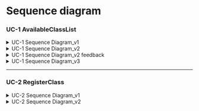 # Sequence diagram

### UC-1 AvailableClassList
<details><summary>UC-1 Sequence Diagram_v1</summary>
  
![Student_UC-1_v1](https://user-images.githubusercontent.com/79308015/117747494-4088dc80-b249-11eb-9bd1-34d884c54a1c.JPG)

</details>

<details><summary>UC-1 Sequence Diagram_v2</summary>
  
![Student_UC-1_v2](https://user-images.githubusercontent.com/79308015/117747920-03711a00-b24a-11eb-9ce3-7f8447c69784.JPG)

</details>

<details><summary>UC-1 Sequence Diagram_v2 feedback</summary>
  
- [이한용] **click 개설 수업 조회** 부터 Database까지 가는 모든 함수에 *userID*가 parameter로 들어가야 할 것 같습니다.
**controller** 에서 **n:className** 을 destroy하는 작업을 맨 하단에 넣으면 좋을거 같아요.
**user interface**에서 result를 받고 page가 갱신되는 다이어그램을 넣어야 할 것 같습니다.
- [정나린] UI에서 user에게 보여지는 화면을 표시해야할 것 같습니다.
     - enter className 전, alt block 안
     
    click 개설 수업 조회 부분이 본인 학교의 모든 수업을 조회하려는 목적이라면 특정 수업을 의미하는 parameter가 필요하지 않을 것 같습니다.(한용님 feedback에 대한 의견)

</details>

<details><summary>UC-1 Sequence Diagram_v3</summary>
  
![Student_UC-1_v3-2](https://user-images.githubusercontent.com/79308015/118233252-9d47f980-b4cc-11eb-8c6b-0082537dedb8.JPG)

</details>

---
### UC-2 RegisterClass
<details>
<summary>UC-2 Sequence Diagram_v1</summary>

![Student_UC2_draft](https://user-images.githubusercontent.com/76427521/117476952-60de4000-af98-11eb-9006-c3b9e2b5d487.jpg)

</details>

<details>
<summary>UC-2 Sequence Diagram_v2</summary>  

![Student-SD-UC2](https://user-images.githubusercontent.com/76427521/117756022-581b9180-b258-11eb-8527-969a6961ba20.PNG)


</details>


